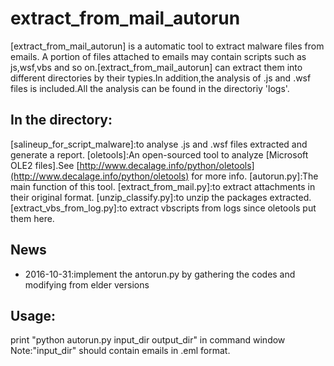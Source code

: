 extract_from_mail_autorun
===============

[extract_from_mail_autorun] is a automatic tool to extract malware files from emails.
A portion of files attached to emails may contain scripts such as js,wsf,vbs and so on.[extract_from_mail_autorun] 
can extract them into different directories by their typies.In addition,the analysis of .js and .wsf files is 
included.All the analysis can be found in the directoriy 'logs'.

In the directory:
-------------------------
[salineup_for_script_malware]:to analyse .js and .wsf files extracted and generate a report.
[oletools]:An open-sourced tool to analyze [Microsoft OLE2 files].See [http://www.decalage.info/python/oletools](http://www.decalage.info/python/oletools) for more info.
[autorun.py]:The main function of this tool.
[extract_from_mail.py]:to extract attachments in their original format.
[unzip_classify.py]:to unzip the packages extracted.
[extract_vbs_from_log.py]:to extract vbscripts from logs since oletools put them here.

News
----
- 2016-10-31:implement the antorun.py by gathering the codes and modifying from elder versions

Usage:
------
print "python autorun.py input_dir output_dir" in command window
Note:"input_dir" should contain emails in .eml format.